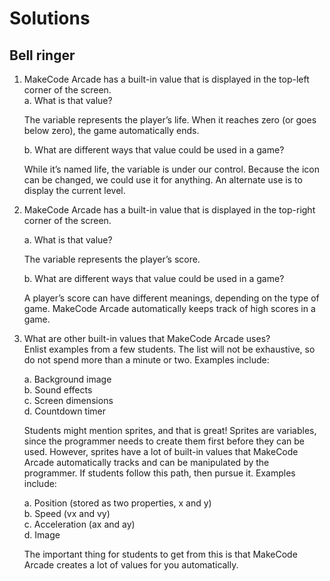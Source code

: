 # Solutions

## Bell ringer

1. MakeCode Arcade has a built-in value that is displayed in the top-left corner of the screen.\
a. What is that value?

    The variable represents the player’s life. When it reaches zero (or goes below zero), the game automatically ends.

    b. What are different ways that value could be used in a game?

    While it’s named life, the variable is under our control. Because the icon can be changed, we could use it for anything. An alternate use is to display the current level.
1. MakeCode Arcade has a built-in value that is displayed in the top-right corner of the screen.
   
    a. What is that value?

    The variable represents the player’s score.

    b. What are different ways that value could be used in a game?

    A player’s score can have different meanings, depending on the type of game. MakeCode Arcade automatically keeps track of high scores in a game.

1. What are other built-in values that MakeCode Arcade uses?\
Enlist examples from a few students. The list will not be exhaustive, so do not spend more than a minute or two. Examples include:

    a. Background image\
    b. Sound effects\
    c. Screen dimensions\
    d. Countdown timer

    Students might mention sprites, and that is great! Sprites are variables, since the programmer needs to create them first before they can be used. However, sprites have a lot of built-in values that MakeCode Arcade automatically tracks and can be manipulated by the programmer. If students follow this path, then pursue it. Examples include:

    a. Position (stored as two properties, x and y)\
b. Speed (vx and vy)\
c. Acceleration (ax and ay)\
d. Image

    The important thing for students to get from this is that MakeCode Arcade creates a lot of values for you automatically.
